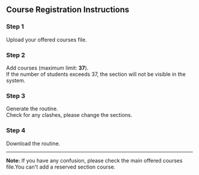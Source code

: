 ## Course Registration Instructions

### Step 1
Upload your offered courses file.

### Step 2
Add courses (maximum limit: **37**).  
If the number of students exceeds 37, the section will not be visible in the system.  
 


### Step 3
Generate the routine.  
Check for any clashes, please change the sections. 


### Step 4
Download the routine. 

---

**Note:** If you have any confusion, please check the main offered courses file.You can't add a reserved section course.
